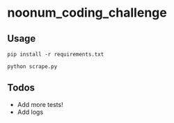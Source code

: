 # noonum_coding_challenge

## Usage

```
pip install -r requirements.txt
```

```
python scrape.py
```

## Todos

- Add more tests!
- Add logs
